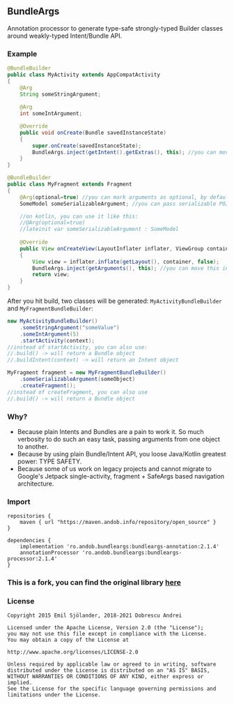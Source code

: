 ## BundleArgs

Annotation processor to generate type-safe strongly-typed Builder classes around weakly-typed Intent/Bundle API.

### Example

```java
@BundleBuilder
public class MyActivity extends AppCompatActivity
{
	@Arg
	String someStringArgument;
	
    @Arg
	int someIntArgument;

	@Override
	public void onCreate(Bundle savedInstanceState)
	{
		super.onCreate(savedInstanceState);
		BundleArgs.inject(getIntent().getExtras(), this); //you can move this into BaseActivity
	}
}
```

```java
@BundleBuilder
public class MyFragment extends Fragment
{
	@Arg(optional=true) //you can mark arguments as optional, by default all arguments are mandatory
	SomeModel someSerializableArgument; //you can pass serializable POJOs

	//on kotlin, you can use it like this:
    //@Arg(optional=true)
	//lateinit var someSerializableArgument : SomeModel
	
    @Override
    public View onCreateView(LayoutInflater inflater, ViewGroup container, Bundle savedInstanceState)
    {
        View view = inflater.inflate(getLayout(), container, false);
		BundleArgs.inject(getArguments(), this); //you can move this into BaseFragment
        return view;
	}
}
```

After you hit build, two classes will be generated: ``MyActivityBundleBuilder`` and ``MyFragmentBundleBuilder``:

```java
new MyActivityBundleBuilder()
    .someStringArgument("someValue")
    .someIntArgument(5)
    .startActivity(context);
//instead of startActivity, you can also use:
//.build() -> will return a Bundle object
//.buildIntent(context) -> will return an Intent object
```

```java
MyFragment fragment = new MyFragmentBundleBuilder()
    .someSerializableArgument(someObject)
    .createFragment();
//instead of createFragment, you can also use
//.build() -> will return a Bundle object
```

### Why?

- Because plain Intents and Bundles are a pain to work it. So much verbosity to do such an easy task, passing arguments from one object to another.
- Because by using plain Bundle/Intent API, you loose Java/Kotlin greatest power: TYPE SAFETY.
- Because some of us work on legacy projects and cannot migrate to Google's Jetpack single-activity, fragment + SafeArgs based navigation architecture.

### Import

```
repositories {
    maven { url "https://maven.andob.info/repository/open_source" }
}
```

```
dependencies {
    implementation 'ro.andob.bundleargs:bundleargs-annotation:2.1.4'
    annotationProcessor 'ro.andob.bundleargs:bundleargs-processor:2.1.4'
}
```

### This is a fork, you can find the original library [here](https://github.com/MFlisar/BundleArgs)

### License

```
Copyright 2015 Emil Sjölander, 2018-2021 Dobrescu Andrei

Licensed under the Apache License, Version 2.0 (the "License");
you may not use this file except in compliance with the License.
You may obtain a copy of the License at

http://www.apache.org/licenses/LICENSE-2.0

Unless required by applicable law or agreed to in writing, software
distributed under the License is distributed on an "AS IS" BASIS,
WITHOUT WARRANTIES OR CONDITIONS OF ANY KIND, either express or implied.
See the License for the specific language governing permissions and
limitations under the License.
```
